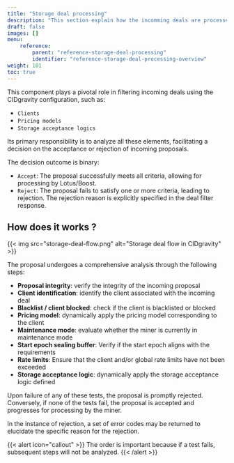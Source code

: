 ```yaml
---
title: "Storage deal processing"
description: "This section explain how the incomming deals are processed by CIDgravity using clients, pricing and acceptance logics configuration"
draft: false
images: []
menu:
    reference:
        parent: "reference-storage-deal-processing"
        identifier: "reference-storage-deal-processing-overview"
weight: 101
toc: true
---
```


This component plays a pivotal role in filtering incoming deals using the CIDgravity configuration, such as:

- `Clients`
- `Pricing models`
- `Storage acceptance logics`

Its primary responsibility is to analyze all these elements, facilitating a decision on the acceptance or rejection of incoming proposals.

The decision outcome is binary:

- `Accept`: The proposal successfully meets all criteria, allowing for processing by Lotus/Boost.
- `Reject`: The proposal fails to satisfy one or more criteria, leading to rejection. The rejection reason is explicitly specified in the deal filter response.

## How does it works ?

{{< img src="storage-deal-flow.png" alt="Storage deal flow in CIDgravity" >}}

The proposal undergoes a comprehensive analysis through the following steps:

- **Proposal integrity**: verify the integrity of the incoming proposal
- **Client identification**: identify the client associated with the incoming deal
- **Blacklist / client blocked**: check if the client is blacklisted or blocked
- **Pricing model**: dynamically apply the pricing model corresponding to the client
- **Maintenance mode**: evaluate whether the miner is currently in maintenance mode
- **Start epoch sealing buffer**: Verify if the start epoch aligns with the requirements
- **Rate limits**: Ensure that the client and/or global rate limits have not been exceeded
- **Storage acceptance logic**: dynamically apply the storage acceptance logic defined

Upon failure of any of these tests, the proposal is promptly rejected. 
Conversely, if none of the tests fail, the proposal is accepted and progresses for processing by the miner.

In the instance of rejection, a set of error codes may be returned to elucidate the specific reason for the rejection.

{{< alert icon="callout" >}}
The order is important because if a test fails, subsequent steps will not be analyzed.
{{< /alert >}}
